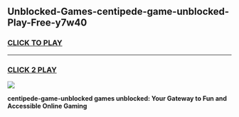 
## Unblocked-Games-centipede-game-unblocked-Play-Free-y7w40
<h3>
<a href="https://premium76.site?title=centipede-game-unblocked&ref=22A">CLICK TO PLAY</a></h3>
<hr>

<h3>
<a href="https://premium76.site?title=centipede-game-unblocked&ref=22A">CLICK 2 PLAY</a>
  
</h3>

<a href="https://premium76.site?title=centipede-game-unblocked&ref=22A"><img src="https://clearcache.store/games.png"></a>


**centipede-game-unblocked games unblocked: Your Gateway to Fun and Accessible Online Gaming**
